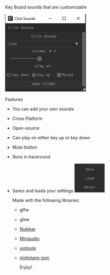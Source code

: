 Key Board sounds that are customizable

![image](./bin/assets/screenshot.png)

Features
* You can add your own sounds
* Cross Platform
* Open-source
* Can play on either key up or key down
* Mute button
* Runs in backround
* Saves and loads your settings
   ![image](./bin/assets/saveload.png)

  Made with the following libraries:
  * glfw
  * glew
  * [Nuklear](https://github.com/Immediate-Mode-UI/Nuklear)
  * [Miniaudio](https://github.com/mackron/miniaudio)
  * [uiohook](https://github.com/kwhat/libuiohook)
  * [nlohmann json](https://github.com/nlohmann/json)
 
    Enjoy!
